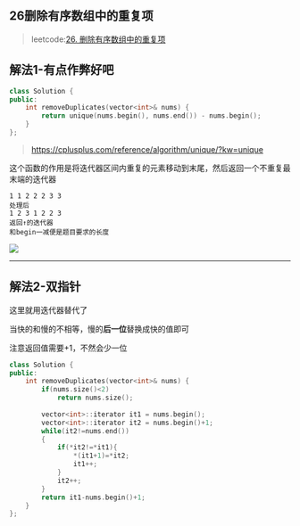 ## 26删除有序数组中的重复项

> leetcode:[26. 删除有序数组中的重复项](https://leetcode.cn/problems/remove-duplicates-from-sorted-array/)

## 解法1-有点作弊好吧

~~~cpp
class Solution {
public:
    int removeDuplicates(vector<int>& nums) {
        return unique(nums.begin(), nums.end()) - nums.begin(); 
    }
};
~~~

> https://cplusplus.com/reference/algorithm/unique/?kw=unique

这个函数的作用是将迭代器区间内重复的元素移动到末尾，然后返回一个不重复最末端的迭代器

~~~
1 1 2 2 2 3 3 
处理后
1 2 3 1 2 2 3
返回↑的迭代器
和begin一减便是题目要求的长度
~~~

![](../image/26_1.png)

---

## 解法2-双指针

这里就用迭代器替代了

当快的和慢的不相等，慢的**后一位**替换成快的值即可

注意返回值需要+1，不然会少一位

~~~cpp
class Solution {
public:
    int removeDuplicates(vector<int>& nums) {
        if(nums.size()<2)
            return nums.size();
        
        vector<int>::iterator it1 = nums.begin();
        vector<int>::iterator it2 = nums.begin()+1;
        while(it2!=nums.end())
        {
            if(*it2!=*it1){
                *(it1+1)=*it2;
                it1++;
            }
            it2++;           
        }
        return it1-nums.begin()+1;
    }
};
~~~

